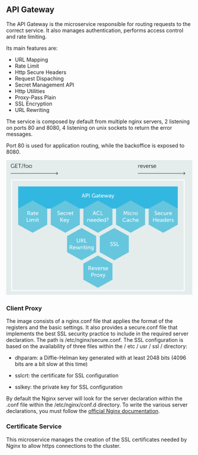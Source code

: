 ## API Gateway ##

The API Gateway is the microservice responsible for routing requests to the correct service.
It also manages authentication, performs access control and rate limiting.

Its main features are:

* URL Mapping
* Rate Limit
* Http Secure Headers
* Request Dispaching
* Secret Management API
* Http Utilities
* Proxy-Pass Plain
* SSL Encryption
* URL Rewriting

The service is composed by default from multiple nginx servers, 2 listening on ports 80 and 8080, 4 listening on unix sockets to return the error messages.

Port 80 is used for application routing, while the backoffice is exposed to 8080.

![](img/gateway.PNG)

### Client Proxy ###

The image consists of a nginx.conf file that applies the format of the registers and the basic settings.
It also provides a secure.conf file that implements the best SSL security practice to include in the required server declaration. The path is /etc/nginx/secure.conf.
The SSL configuration is based on the availability of three files within the / etc / usr / ssl / directory:

- dhparam: a Diffie-Helman key generated with at least 2048 bits (4096 bits are a bit slow at this time)

- sslcrt: the certificate for SSL configuration

- sslkey: the private key for SSL configuration

By default the Nginx server will look for the server declaration within the .conf file within the /etc/nginx/conf.d directory.
To write the various server declarations, you must follow the [official Nginx documentation](https://nginx.org/en/docs/).

### Certificate Service ###

This microservice manages the creation of the SSL certificates needed by Nginx to allow https connections to the cluster.
